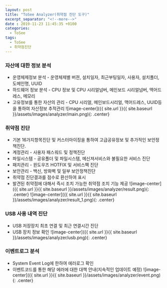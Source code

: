 ```yaml
---
layout: post
title: "ToSee Analyzer(취약점 진단 도구)"
excerpt_separator: "<!--more-->"
date : 2019-11-23 11:45:35 +0100
categories:
  - ToSee
tags:
  - ToSee
  - 취약점진단
---
```

### 자산에 대한 정보 분석
  * 운영체제정보 분석 - 운영체제별 버젼, 설치일자, 최근부팅일자,  사용자, 설치폴더, 도메인명, UUID
  * 하드웨어 정보 분석 - CPU 정보 및 CPU 시리얼넘버, 메인보드 시리얼넘버, 맥어드레스, 메모리
  * 고유정보를 통한 자산의 관리 - CPU 시리얼, 메인보드시리얼, 맥어드레스, UUID등을 통하여 자산정보 추적관리
  ![image-center]({{ site.url }}{{ site.baseurl }}/assets/images/analyzer/main.png){: .center}


### 취약점 진단
  * 기본 16가지항목진단 및 커스터마이징을 통하여 고급공유정보 및 추가적인 보안정책진단.
  * 계정관리 - 사용자 패스워드 및 정책진단
  * 파일시스템 - 공유폴더 및 파일시스템,  메신져서비스와 불필요한 서비스 진단
  * 패치관리 - 윈도우즈 HOTFIX 및 서비스팩 진단
  * 보안관리 - 백신, 방화벽 및 일부 보안정책진단
  * 취약점 진단결과를 점수로 환산하여 표시
  * 발견된 취약점에 대해서 즉시 조치 가능한 취약점 조치 기능 제공
  ![image-center]({{ site.url }}{{ site.baseurl }}/assets/images/analyzer/result.png){: .center}
  ![image-center]({{ site.url }}{{ site.baseurl }}/assets/images/analyzer/result_1.png){: .center}

### USB 사용 내역 진단
  * USB 저장장치 최초 연결 및 최근 연결시간 진단
  * USB 장치 정보 확인
  ![image-center]({{ site.url }}{{ site.baseurl }}/assets/images/analyzer/usb.png){: .center}

### 이벤트로그 분석
  * System Event Log에 한하여 에러로그 확인
  * 이벤트코드를 통한 해당 에러에 대한 대책 안내(지속적인 업데이트 예정)
  ![image-center]({{ site.url }}{{ site.baseurl }}/assets/images/analyzer/event.png){: .center}